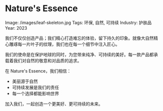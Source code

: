 # Nature's Essence

Image: /images/leaf-skeleton.jpg
Tags: 环保, 自然, 可持续
Industry: 护肤品
Year: 2023

我们不仅仅创造产品；我们精心打造难忘的体验，留下持久的印象。就像大自然精心雕琢每一片叶子的纹理，我们也在每一个细节中注入匠心。

我们的使命是在保护地球的同时，为您带来纯净、可持续的美好。每一款产品都承载着我们对自然的敬意和对品质的追求。

在 Nature's Essence，我们相信：
- 美丽源于自然
- 可持续发展是我们的责任
- 每一个选择都能影响世界

加入我们，一起创造一个更美好、更可持续的未来。